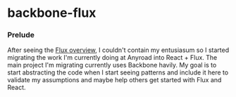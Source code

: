backbone-flux
=============

### Prelude

After seeing the [Flux overview](http://facebook.github.io/react/docs/flux-overview.html), I couldn't contain my entusiasum so I started migrating the work I'm currently doing at Anyroad into React + Flux. The main project I'm migrating currently uses Backbone havily. 
My goal is to start abstracting the code when I start seeing patterns and include it here to validate my assumptions and maybe help others get started with Flux and React.
